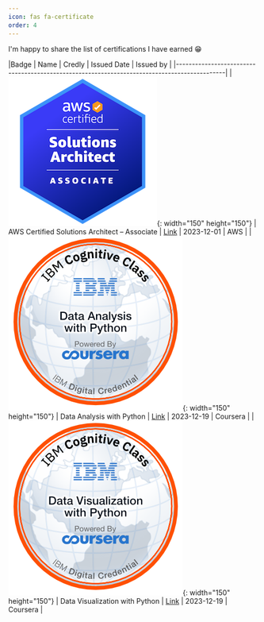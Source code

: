 ```yaml
---
icon: fas fa-certificate
order: 4
---
```


I'm happy to share the list of certifications I have earned 😁


|Badge        |  Name | Credly | Issued Date | Issued by |
|---------------------------------------------------------------------------------------------|
|![](/assets/img/certificates/aws-certified-solutions-architect-associate.png){: width="150" height="150"}	| AWS Certified Solutions Architect – Associate | [Link](https://www.credly.com/badges/a894bbfc-b50d-452f-92c7-83699fb11679/public_url) | 2023-12-01 | AWS |
|![](/assets/img/certificates/data-analysis-with-python.png){: width="150" height="150"}	| Data Analysis with Python | [Link](https://www.credly.com/badges/f2e30014-35a1-473b-8949-3bfb0b0657a4/public_url) | 2023-12-19 | Coursera |
|![](/assets/img/certificates/data-visualization-with-python.png){: width="150" height="150"}	| Data Visualization with Python | [Link](https://www.credly.com/badges/735f6ccb-cf73-42e9-af96-81cee5acf338/public_url) | 2023-12-19 | Coursera |